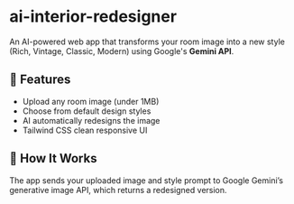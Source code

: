 # ai-interior-redesigner

An AI-powered web app that transforms your room image into a new style (Rich, Vintage, Classic, Modern) using Google's **Gemini API**.

## 🚀 Features
- Upload any room image (under 1MB)
- Choose from default design styles
- AI automatically redesigns the image
- Tailwind CSS clean responsive UI

## 🧠 How It Works
The app sends your uploaded image and style prompt to Google Gemini’s generative image API, which returns a redesigned version.


